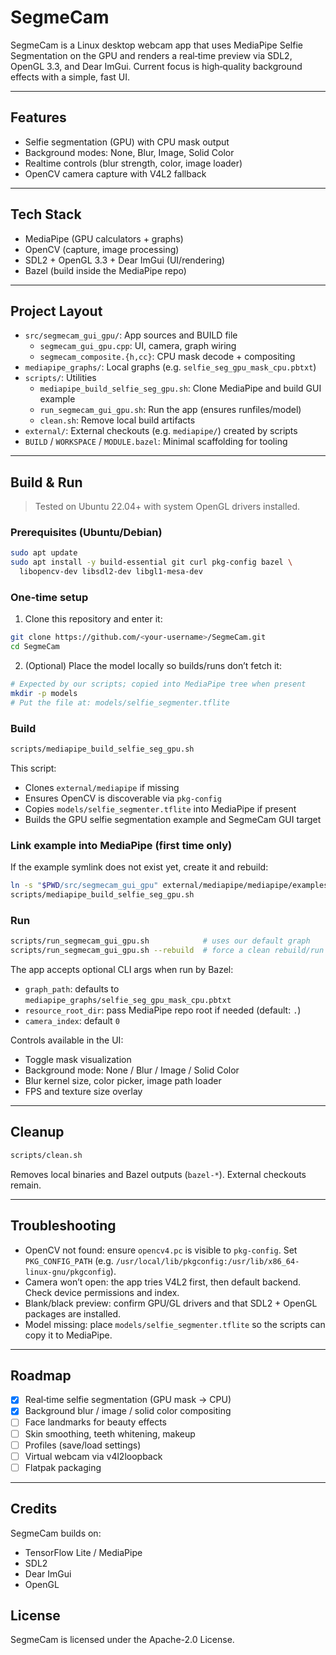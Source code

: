 # SegmeCam

SegmeCam is a Linux desktop webcam app that uses MediaPipe Selfie Segmentation on the GPU and renders a real‑time preview via SDL2, OpenGL 3.3, and Dear ImGui. Current focus is high‑quality background effects with a simple, fast UI.

---

## Features
- Selfie segmentation (GPU) with CPU mask output
- Background modes: None, Blur, Image, Solid Color
- Realtime controls (blur strength, color, image loader)
- OpenCV camera capture with V4L2 fallback

---

## Tech Stack
- MediaPipe (GPU calculators + graphs)
- OpenCV (capture, image processing)
- SDL2 + OpenGL 3.3 + Dear ImGui (UI/rendering)
- Bazel (build inside the MediaPipe repo)

---

## Project Layout
- `src/segmecam_gui_gpu/`: App sources and BUILD file
  - `segmecam_gui_gpu.cpp`: UI, camera, graph wiring
  - `segmecam_composite.{h,cc}`: CPU mask decode + compositing
- `mediapipe_graphs/`: Local graphs (e.g. `selfie_seg_gpu_mask_cpu.pbtxt`)
- `scripts/`: Utilities
  - `mediapipe_build_selfie_seg_gpu.sh`: Clone MediaPipe and build GUI example
  - `run_segmecam_gui_gpu.sh`: Run the app (ensures runfiles/model)
  - `clean.sh`: Remove local build artifacts
- `external/`: External checkouts (e.g. `mediapipe/`) created by scripts
- `BUILD` / `WORKSPACE` / `MODULE.bazel`: Minimal scaffolding for tooling

---

## Build & Run
> Tested on Ubuntu 22.04+ with system OpenGL drivers installed.

### Prerequisites (Ubuntu/Debian)
```bash
sudo apt update
sudo apt install -y build-essential git curl pkg-config bazel \
  libopencv-dev libsdl2-dev libgl1-mesa-dev
```

### One‑time setup
1) Clone this repository and enter it:
```bash
git clone https://github.com/<your-username>/SegmeCam.git
cd SegmeCam
```

2) (Optional) Place the model locally so builds/runs don’t fetch it:
```bash
# Expected by our scripts; copied into MediaPipe tree when present
mkdir -p models
# Put the file at: models/selfie_segmenter.tflite
```

### Build
```bash
scripts/mediapipe_build_selfie_seg_gpu.sh
```
This script:
- Clones `external/mediapipe` if missing
- Ensures OpenCV is discoverable via `pkg-config`
- Copies `models/selfie_segmenter.tflite` into MediaPipe if present
- Builds the GPU selfie segmentation example and SegmeCam GUI target

### Link example into MediaPipe (first time only)
If the example symlink does not exist yet, create it and rebuild:
```bash
ln -s "$PWD/src/segmecam_gui_gpu" external/mediapipe/mediapipe/examples/desktop/segmecam_gui_gpu
scripts/mediapipe_build_selfie_seg_gpu.sh
```

### Run
```bash
scripts/run_segmecam_gui_gpu.sh            # uses our default graph
scripts/run_segmecam_gui_gpu.sh --rebuild  # force a clean rebuild/run
```
The app accepts optional CLI args when run by Bazel:
- `graph_path`: defaults to `mediapipe_graphs/selfie_seg_gpu_mask_cpu.pbtxt`
- `resource_root_dir`: pass MediaPipe repo root if needed (default: `.`)
- `camera_index`: default `0`

Controls available in the UI:
- Toggle mask visualization
- Background mode: None / Blur / Image / Solid Color
- Blur kernel size, color picker, image path loader
- FPS and texture size overlay

---

## Cleanup
```bash
scripts/clean.sh
```
Removes local binaries and Bazel outputs (`bazel-*`). External checkouts remain.

---

## Troubleshooting
- OpenCV not found: ensure `opencv4.pc` is visible to `pkg-config`. Set `PKG_CONFIG_PATH` (e.g. `/usr/local/lib/pkgconfig:/usr/lib/x86_64-linux-gnu/pkgconfig`).
- Camera won’t open: the app tries V4L2 first, then default backend. Check device permissions and index.
- Blank/black preview: confirm GPU/GL drivers and that SDL2 + OpenGL packages are installed.
- Model missing: place `models/selfie_segmenter.tflite` so the scripts can copy it to MediaPipe.

---

## Roadmap
- [x] Real‑time selfie segmentation (GPU mask → CPU)
- [x] Background blur / image / solid color compositing
- [ ] Face landmarks for beauty effects
- [ ] Skin smoothing, teeth whitening, makeup
- [ ] Profiles (save/load settings)
- [ ] Virtual webcam via v4l2loopback
- [ ] Flatpak packaging

---

## Credits
SegmeCam builds on:
- TensorFlow Lite / MediaPipe
- SDL2
- Dear ImGui
- OpenGL

## License
SegmeCam is licensed under the Apache-2.0 License.
